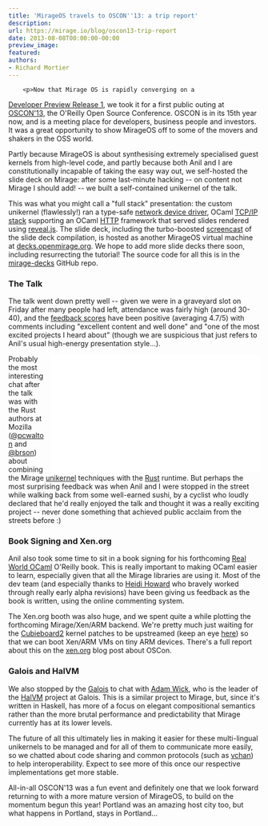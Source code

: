 ```yaml
---
title: 'MirageOS travels to OSCON''13: a trip report'
description:
url: https://mirage.io/blog/oscon13-trip-report
date: 2013-08-08T00:00:00-00:00
preview_image:
featured:
authors:
- Richard Mortier
---
```



        <p>Now that Mirage OS is rapidly converging on a
<a href="http://github.com/avsm/mirage/issues/102 - [404 Not Found]">Developer Preview Release 1</a>, we
took it for a first public outing at
<a href="http://www.oscon.com/oscon2013/ - [1 Client error: Timeout was reached]">OSCON'13</a>, the O'Reilly Open Source
Conference. OSCON is in its 15th year now, and is a meeting place for
developers, business people and investors. It was a great opportunity to show
MirageOS off to some of the movers and shakers in the OSS world.</p>
<p>Partly because MirageOS is about synthesising extremely specialised guest
kernels from high-level code, and partly because both Anil and I are
constitutionally incapable of taking the easy way out, we self-hosted the
slide deck on Mirage: after some last-minute hacking -- on content not Mirage
I should add! -- we built a self-contained unikernel of the talk.</p>
<p>This was what you might call a &quot;full stack&quot; presentation: the custom
unikernel (flawlessly!) ran a type-safe
<a href="https://github.com/mirage/mirage-platform/blob/master/xen/lib/netif.ml - [404 Not Found]">network device driver</a>,
OCaml <a href="http://github.com/mirage/mirage-net">TCP/IP stack</a> supporting an OCaml
<a href="http://github.com/mirage/ocaml-cohttp">HTTP</a> framework that served slides
rendered using <a href="http://lab.hakim.se/reveal-js/">reveal.js</a>. The slide deck,
including the turbo-boosted
<a href="http://www.youtube.com/watch?v=2Mx8Bd5JYyo">screencast</a> of the slide deck
compilation, is hosted as another MirageOS virtual machine at
<a href="http://decks.openmirage.org/ - [1 Client error: Timeout was reached]">decks.openmirage.org</a>. We hope to add more
slide decks there soon, including resurrecting the tutorial! The source code
for all this is in the <a href="http://github.com/mirage/mirage-decks">mirage-decks</a>
GitHub repo.</p>
<h3>The Talk</h3>
<p>The talk went down pretty well -- given we were in a graveyard slot on Friday
after many people had left, attendance was fairly high (around 30-40), and the
<a href="http://www.oscon.com/oscon2013/public/schedule/detail/28956 - [1 Client error: Timeout was reached]">feedback scores</a>
have been positive (averaging 4.7/5) with comments including &quot;excellent
content and well done&quot; and &quot;one of the most excited projects I heard about&quot;
(though we are suspicious that just refers to Anil's usual high-energy
presentation style...).</p>
<iframe align="right" style="margin-left: 10px;" width="420" height="235" src="//www.youtube-nocookie.com/embed/2Mx8Bd5JYyo" frameborder="0" allowfullscreen="1"> </iframe>
<p>Probably the most interesting chat after the talk was with the Rust authors
at Mozilla (<a href="http://twitter.com/pcwalton - [1 Client error: Number of redirects hit maximum amount]">@pcwalton</a> and
<a href="https://github.com/brson">@brson</a>) about combining the Mirage
<a href="http://anil.recoil.org/papers/2013-asplos-mirage.pdf">unikernel</a> techniques
with the <a href="http://www.rust-lang.org">Rust</a> runtime. But perhaps the most
surprising feedback was when Anil and I were stopped in the street while
walking back from some well-earned sushi, by a cyclist who loudly declared
that he'd really enjoyed the talk and thought it was a really exciting project
-- never done something that achieved public acclaim from the streets before
:)</p>
<h3>Book Signing and Xen.org</h3>
<p>Anil also took some time to sit in a book signing for his forthcoming
<a href="http://realworldocaml.org">Real World OCaml</a> O'Reilly book.  This is
really important to making OCaml easier to learn, especially given that
all the Mirage libraries are using it.  Most of the dev team (and especially
thanks to <a href="https://twitter.com/heidiann360 - [1 Client error: Number of redirects hit maximum amount]">Heidi Howard</a> who bravely worked
through really early alpha revisions) have been giving
us feedback as the book is written, using the online commenting system.</p>
<p>The Xen.org booth was also huge, and we spent quite a while plotting the
forthcoming Mirage/Xen/ARM backend. We're pretty much just waiting for the
<a href="http://cubieboard.org">Cubieboard2</a> kernel patches to be upstreamed (keep an
eye <a href="http://linux-sunxi.org/Main_Page">here</a>) so that we can boot Xen/ARM VMs
on tiny ARM devices.  There's a full report about this on the
<a href="http://blog.xen.org/index.php/2013/07/31/the-xen-project-at-oscon/ - [1 Client error: Timeout was reached]">xen.org</a>
blog post about OSCon.</p>
<h3>Galois and HalVM</h3>
<p>We also stopped by the <a href="http://galois.com">Galois</a> to chat with <a href="https://twitter.com/acwpdx - [1 Client error: Number of redirects hit maximum amount]">Adam
Wick</a>, who is the leader of the
<a href="https://galois.com/project/halvm/">HalVM</a> project at Galois. This is a similar
project to Mirage, but, since it's written in Haskell, has more of a focus
on elegant compositional semantics rather than the more brutal performance
and predictability that Mirage currently has at its lower levels.</p>
<p>The future of all this ultimately lies in making it easier for these
multi-lingual unikernels to be managed and for all of them to communicate more
easily, so we chatted about code sharing and common protocols (such as
<a href="https://github.com/vbmithr/ocaml-vchan">vchan</a>) to help interoperability.
Expect to see more of this once our respective implementations get more
stable.</p>
<p>All-in-all OSCON'13 was a fun event and definitely one that we look forward
returning to with a more mature version of MirageOS, to build on the momentum
begun this year!  Portland was an amazing host city too, but what happens in
Portland, stays in Portland...</p>

      

